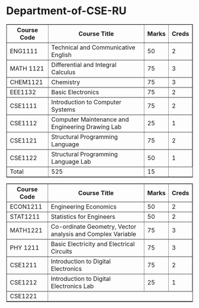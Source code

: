 # Department-of-CSE-RU
<!-- Table of courses offered in Part-1, Odd Semester -->
<table border="1">
  <thead>
    <tr>
      <th>Course Code</th>
      <th>Course Title</th>
      <th>Marks</th>
      <th>Creds</th>
    </tr>
  </thead>
  <tbody>
    <tr>
      <td>ENG1111</td>
      <td>Technical and Communicative English</td>
      <td>50</td>
      <td>2</td>
    </tr>
    <tr>
      <td>MATH 1121</td>
      <td>Differential and Integral Calculus</td>
      <td>75</td>
      <td>3</td>
    </tr>
    <tr>
      <td>CHEM1121</td>
      <td>Chemistry</td>
      <td>75</td>
      <td>3</td>
    </tr>
    <tr>
      <td>EEE1132</td>
      <td>Basic Electronics</td>
      <td>75</td>
      <td>2</td>
    </tr>
    <tr>
      <td>CSE1111</td>
      <td>Introduction to Computer Systems</td>
      <td>75</td>
      <td>2</td>
    </tr>
    <tr>
      <td>CSE1112</td>
      <td>Computer Maintenance and Engineering Drawing Lab</td>
      <td>25</td>
      <td>1</td>
    </tr>
    <tr>
      <td>CSE1121</td>
      <td>Structural Programming Language</td>
      <td>75</td>
      <td>2</td>
    </tr>
    <tr>
      <td>CSE1122</td>
      <td>Structural Programming Language Lab</td>
      <td>50</td>
      <td>1</td>
    </tr>
    <tr>
      <td>Total</td>
      <td>525</td>
      <td>15</td>
    </tr>
  </tbody>
</table>

<!-- Table of courses offered In Part-1, Even Semester -->
<table border="1">
  <thead>
    <tr>
      <th>Course Code</th>
      <th>Course Title</th>
      <th>Marks</th>
      <th>Creds</th>
    </tr>
  </thead>
  <tbody>
    <tr>
      <td>ECON1211</td>
      <td>Engineering Economics</td>
      <td>50</td>
      <td>2</td>
    </tr>
    <tr>
      <td>STAT1211</td>
      <td>Statistics for Engineers</td>
      <td>50</td>
      <td>2</td>
    </tr>
    <tr>
      <td>MATH1221</td>
      <td>Co-ordinate Geometry, Vector analysis and Complex Variable</td>
      <td>75</td>
      <td>3</td>
    </tr>
    <tr>
      <td>PHY 1211</td>
      <td>Basic Electricity and Electrical Circuits</td>
      <td>75</td>
      <td>3</td>
    </tr>
    <tr>
      <td>CSE1211</td>
      <td>Introduction to Digital Electronics</td>
      <td>75</td>
      <td>2</td>
    </tr>
    <tr>
      <td>CSE1212</td>
      <td>Introduction to Digital Electronics Lab</td>
      <td>25</td>
      <td>1</td>
    </tr>
    <tr>
      <td>CSE1221</td

